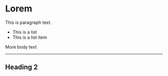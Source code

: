 <!--
title: Lorem Ipsum Post Test
date: Jan 10, 2020
-->

# Lorem

This is paragraph text.

- This is a list
- This is a list item

More body text

---

## Heading 2
